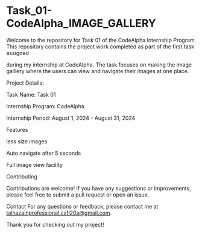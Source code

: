 # Task_01-CodeAlpha_IMAGE_GALLERY
 Welcome to the repository for Task 01 of the CodeAlpha Internship Program. This repository contains the project work completed as part of the first task assigned
 
 during my internship at CodeAlpha. The task focuses on making the image galllery where the users can view and navigate their images at one place.

Project Details:

Task Name: Task 01

Internship Program: CodeAlpha

Internship Period: August 1, 2024 - August 31, 2024

Features

less size images

Auto navigate after 5 seconds

Full image view facility




Contributing

Contributions are welcome! If you have any suggestions or improvements, please feel free to submit a pull request or open an issue.



Contact
For any questions or feedback, please contact me at talhazainprofessional.csfl20a@gmail.com.

Thank you for checking out my project!
